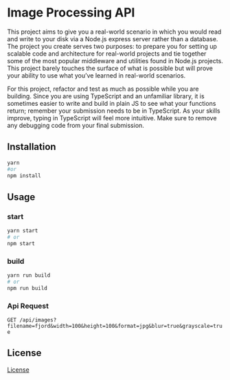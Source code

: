 # Image Processing API

This project aims to give you a real-world scenario in which you would read and write to your disk via a Node.js express server rather than a database. The project you create serves two purposes: to prepare you for setting up scalable code and architecture for real-world projects and tie together some of the most popular middleware and utilities found in Node.js projects. This project barely touches the surface of what is possible but will prove your ability to use what you’ve learned in real-world scenarios.

For this project, refactor and test as much as possible while you are building. Since you are using TypeScript and an unfamiliar library, it is sometimes easier to write and build in plain JS to see what your functions return; remember your submission needs to be in TypeScript. As your skills improve, typing in TypeScript will feel more intuitive. Make sure to remove any debugging code from your final submission.
## Installation

```bash
yarn 
#or 
npm install
```

## Usage

### start

```bash
yarn start 
# or
npm start
```
### build

```bash
yarn run build 
# or
npm run build
```

### Api Request

`GET /api/images?filename=fjord&width=100&height=100&format=jpg&blur=true&grayscale=true`



## License

[License](LICENSE.txt)
